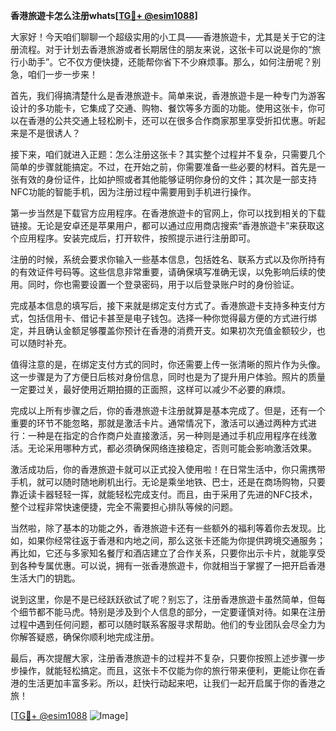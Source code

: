 **香港旅遊卡怎么注册whats[[TG💪+ @esim1088](https://t.me/s/esim1088)]**

大家好！今天咱们聊聊一个超级实用的小工具——香港旅遊卡，尤其是关于它的注册流程。对于计划去香港旅游或者长期居住的朋友来说，这张卡可以说是你的“旅行小助手”。它不仅方便快捷，还能帮你省下不少麻烦事。那么，如何注册呢？别急，咱们一步一步来！

首先，我们得搞清楚什么是香港旅遊卡。简单来说，香港旅遊卡是一种专门为游客设计的多功能卡，它集成了交通、购物、餐饮等多方面的功能。使用这张卡，你可以在香港的公共交通上轻松刷卡，还可以在很多合作商家那里享受折扣优惠。听起来是不是很诱人？

接下来，咱们就进入正题：怎么注册这张卡？其实整个过程并不复杂，只需要几个简单的步骤就能搞定。不过，在开始之前，你需要准备一些必要的材料。首先是一张有效的身份证件，比如护照或者其他能够证明你身份的文件；其次是一部支持NFC功能的智能手机，因为注册过程中需要用到手机进行操作。

第一步当然是下载官方应用程序。在香港旅遊卡的官网上，你可以找到相关的下载链接。无论是安卓还是苹果用户，都可以通过应用商店搜索“香港旅遊卡”来获取这个应用程序。安装完成后，打开软件，按照提示进行注册即可。

注册的时候，系统会要求你输入一些基本信息，包括姓名、联系方式以及你所持有的有效证件号码等。这些信息非常重要，请确保填写准确无误，以免影响后续的使用。同时，你也需要设置一个登录密码，用于以后登录账户时的身份验证。

完成基本信息的填写后，接下来就是绑定支付方式了。香港旅遊卡支持多种支付方式，包括信用卡、借记卡甚至是电子钱包。选择一种你觉得最方便的方式进行绑定，并且确认金额足够覆盖你预计在香港的消费开支。如果初次充值金额较少，也可以随时补充。

值得注意的是，在绑定支付方式的同时，你还需要上传一张清晰的照片作为头像。这一步骤是为了方便日后核对身份信息，同时也是为了提升用户体验。照片的质量一定要过关，最好使用近期拍摄的正面照，这样可以减少不必要的麻烦。

完成以上所有步骤之后，你的香港旅遊卡注册就算是基本完成了。但是，还有一个重要的环节不能忽略，那就是激活卡片。通常情况下，激活可以通过两种方式进行：一种是在指定的合作商户处直接激活，另一种则是通过手机应用程序在线激活。无论采用哪种方式，都必须确保网络连接稳定，否则可能会影响激活效果。

激活成功后，你的香港旅遊卡就可以正式投入使用啦！在日常生活中，你只需携带手机，就可以随时随地刷机出行。无论是乘坐地铁、巴士，还是在商场购物，只要靠近读卡器轻轻一挥，就能轻松完成支付。而且，由于采用了先进的NFC技术，整个过程非常快速便捷，完全不需要担心排队等候的问题。

当然啦，除了基本的功能之外，香港旅遊卡还有一些额外的福利等着你去发现。比如，如果你经常往返于香港和内地之间，那么这张卡还能为你提供跨境交通服务；再比如，它还与多家知名餐厅和酒店建立了合作关系，只要你出示卡片，就能享受到各种专属优惠。可以说，拥有一张香港旅遊卡，你就相当于掌握了一把开启香港生活大门的钥匙。

说到这里，你是不是已经跃跃欲试了呢？别忘了，注册香港旅遊卡虽然简单，但每个细节都不能马虎。特别是涉及到个人信息的部分，一定要谨慎对待。如果在注册过程中遇到任何问题，都可以随时联系客服寻求帮助。他们的专业团队会尽全力为你解答疑惑，确保你顺利地完成注册。

最后，再次提醒大家，注册香港旅遊卡的过程并不复杂，只要你按照上述步骤一步步操作，就能轻松搞定。而且，这张卡不仅能为你的旅行带来便利，更能让你在香港的生活更加丰富多彩。所以，赶快行动起来吧，让我们一起开启属于你的香港之旅！

[[TG💪+ @esim1088](https://t.me/s/esim1088) ![Image](https://i.postimg.cc/4NQfJmqS/Snipaste-2025-05-13-00-14-12.png)]
